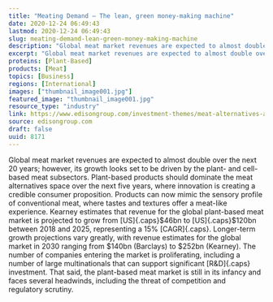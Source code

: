 ```yaml
---
title: "Meating Demand – The lean, green money-making machine"
date: 2020-12-24 06:49:43
lastmod: 2020-12-24 06:49:43
slug: meating-demand-lean-green-money-making-machine
description: "Global meat market revenues are expected to almost double over the next 20 years; however, its growth looks set to be driven by the plant- and cell-based meat subsectors. Plant-based products should dominate the meat alternatives space over the next five years, where innovation is creating a credible consumer proposition. Products can now mimic the sensory profile of conventional meat, where tastes and textures offer a meat-like experience."
excerpt: "Global meat market revenues are expected to almost double over the next 20 years; however, its growth looks set to be driven by the plant- and cell-based meat subsectors. Plant-based products should dominate the meat alternatives space over the next five years, where innovation is creating a credible consumer proposition. Products can now mimic the sensory profile of conventional meat, where tastes and textures offer a meat-like experience."
proteins: [Plant-Based]
products: [Meat]
topics: [Business]
regions: [International]
images: ["thumbnail_image001.jpg"]
featured_image: "thumbnail_image001.jpg"
resource_type: "industry"
link: https://www.edisongroup.com/investment-themes/meat-alternatives-an-investment-analysis/28097/
source: edisongroup.com
draft: false
uuid: 8171
---
```

Global meat market revenues are expected to almost double over the next
20 years; however, its growth looks set to be driven by the plant- and
cell-based meat subsectors. Plant-based products should dominate the
meat alternatives space over the next five years, where innovation is
creating a credible consumer proposition. Products can now mimic the
sensory profile of conventional meat, where tastes and textures offer a
meat-like experience. Kearney estimates that revenue for the global
plant-based meat market is projected to grow from [US]{.caps}\$46bn to
[US]{.caps}\$120bn between 2018 and 2025, representing a 15%
[CAGR]{.caps}. Longer-term growth projections vary greatly, with revenue
estimates for the global market in 2030 ranging from \$140bn (Barclays)
to \$252bn (Kearney). The number of companies entering the market is
proliferating, including a number of large multinationals that can
support significant [R&D]{.caps} investment. That said, the plant-based
meat market is still in its infancy and faces several headwinds,
including the threat of competition and regulatory scrutiny.
